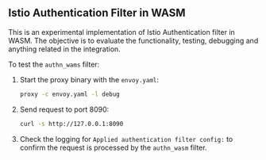 Istio Authentication Filter in WASM
-----------------------------------

This is an experimental implementation of Istio Authentication filter in WASM. The objective is to
evaluate the functionality, testing, debugging and anything related in the integration.

To test the `authn_wams` filter:
1. Start the proxy binary with the `envoy.yaml`:
    ```bash
    proxy -c envoy.yaml -l debug
    ```

1. Send request to port 8090:
    ```bash
    curl -s http://127.0.0.1:8090
    ```

1. Check the logging for `Applied authentication filter config:` to confirm the request is
   processed by the `authn_wasm` filter.
